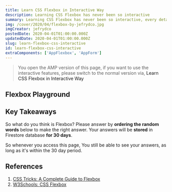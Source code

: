 ```yaml
---
title: Learn CSS Flexbox in Interactive Way
description: Learning CSS Flexbox has never been so interactive
summary: Learning CSS Flexbox has never been so interactive, every detail of Flexbox properties can be played with full flexibility. Learn for yourself and find the answers yourself.
img: /cover/2020/04/flexbox-by-jefrydco.jpg
imgCreator: jefrydco
postedDate: 2020-04-01T01:00:00.000Z
updatedDate: 2020-04-01T01:00:00.000Z
slug: learn-flexbox-css-interactive
id: learn-flexbox-css-interactive
extraComponents: ['AppFlexbox', 'AppForm']
---
```


<blockquote v-if="$route.name.includes('amp')">
  <p>You open the AMP version of this page, if you want to use the interactive features, please switch to the normal version via, <a :href="localePath({ name: 'blog-slug', params: { slug: 'learn-flexbox-css-interactive' } })">Learn CSS Flexbox in Interactive Way</a></p>
</blockquote>

## Flexbox Playground

<app-flexbox />

## Key Takeaways

So what do you think is Flexbox? Please answer by **ordering the random words** below to make the right answer. Your answers will be **stored** in Firestore database **for 30 days**.

So whenever you access this page, You still be able to see your answers, as long as it's within the 30 day period.

<app-form />

## References
1. [CSS Tricks: A Complete Guide to Flexbox](https://css-tricks.com/snippets/css/a-guide-to-flexbox/)
2. [W3Schools: CSS Flexbox](https://www.w3schools.com/css/css3_flexbox.asp)